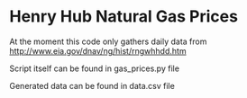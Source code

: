 # Henry Hub Natural Gas Prices

At the moment this code only gathers daily data from http://www.eia.gov/dnav/ng/hist/rngwhhdd.htm

Script itself can be found in gas_prices.py file

Generated data can be found in data.csv file

